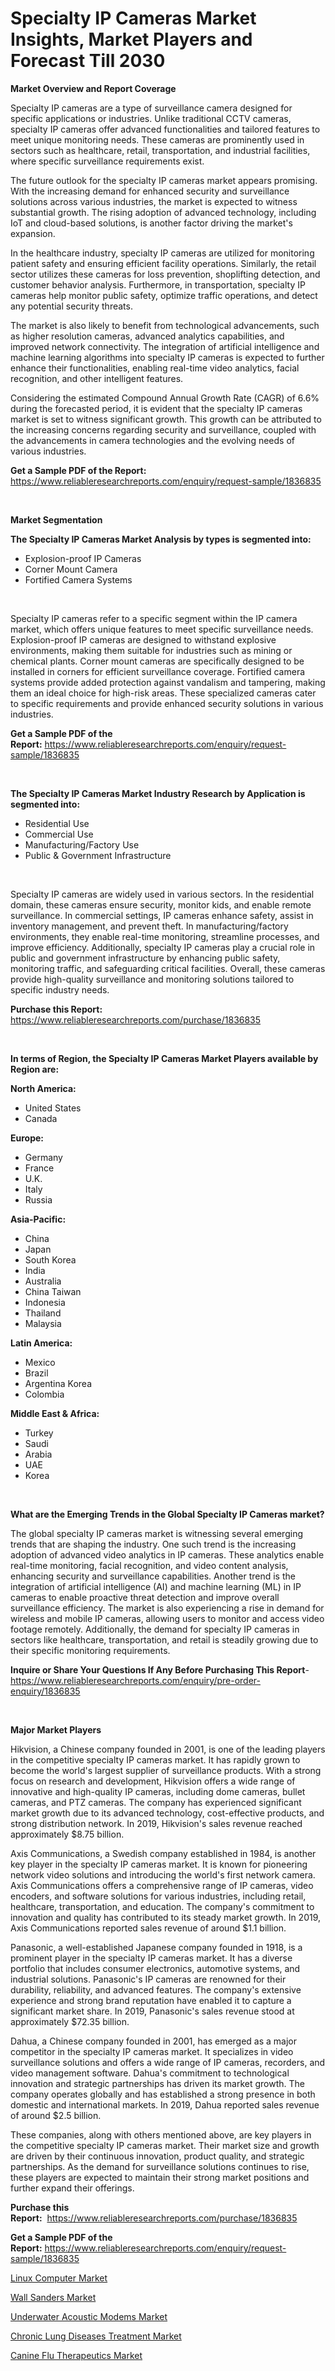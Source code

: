 <p><h1>Specialty IP Cameras Market Insights, Market Players and Forecast Till 2030</h1></p><p><strong>Market Overview and Report Coverage</strong></p>
<p><p>Specialty IP cameras are a type of surveillance camera designed for specific applications or industries. Unlike traditional CCTV cameras, specialty IP cameras offer advanced functionalities and tailored features to meet unique monitoring needs. These cameras are prominently used in sectors such as healthcare, retail, transportation, and industrial facilities, where specific surveillance requirements exist.</p><p>The future outlook for the specialty IP cameras market appears promising. With the increasing demand for enhanced security and surveillance solutions across various industries, the market is expected to witness substantial growth. The rising adoption of advanced technology, including IoT and cloud-based solutions, is another factor driving the market's expansion.</p><p>In the healthcare industry, specialty IP cameras are utilized for monitoring patient safety and ensuring efficient facility operations. Similarly, the retail sector utilizes these cameras for loss prevention, shoplifting detection, and customer behavior analysis. Furthermore, in transportation, specialty IP cameras help monitor public safety, optimize traffic operations, and detect any potential security threats.</p><p>The market is also likely to benefit from technological advancements, such as higher resolution cameras, advanced analytics capabilities, and improved network connectivity. The integration of artificial intelligence and machine learning algorithms into specialty IP cameras is expected to further enhance their functionalities, enabling real-time video analytics, facial recognition, and other intelligent features.</p><p>Considering the estimated Compound Annual Growth Rate (CAGR) of 6.6% during the forecasted period, it is evident that the specialty IP cameras market is set to witness significant growth. This growth can be attributed to the increasing concerns regarding security and surveillance, coupled with the advancements in camera technologies and the evolving needs of various industries.</p></p>
<p><strong>Get a Sample PDF of the Report:</strong> <a href="https://www.reliableresearchreports.com/enquiry/request-sample/1836835">https://www.reliableresearchreports.com/enquiry/request-sample/1836835</a></p>
<p>&nbsp;</p>
<p><strong>Market Segmentation</strong></p>
<p><strong>The Specialty IP Cameras Market Analysis by types is segmented into:</strong></p>
<p><ul><li>Explosion-proof IP Cameras</li><li>Corner Mount Camera</li><li>Fortified Camera Systems</li></ul></p>
<p>&nbsp;</p>
<p><p>Specialty IP cameras refer to a specific segment within the IP camera market, which offers unique features to meet specific surveillance needs. Explosion-proof IP cameras are designed to withstand explosive environments, making them suitable for industries such as mining or chemical plants. Corner mount cameras are specifically designed to be installed in corners for efficient surveillance coverage. Fortified camera systems provide added protection against vandalism and tampering, making them an ideal choice for high-risk areas. These specialized cameras cater to specific requirements and provide enhanced security solutions in various industries.</p></p>
<p><strong>Get a Sample PDF of the Report:</strong>&nbsp;<a href="https://www.reliableresearchreports.com/enquiry/request-sample/1836835">https://www.reliableresearchreports.com/enquiry/request-sample/1836835</a></p>
<p>&nbsp;</p>
<p><strong>The Specialty IP Cameras Market Industry Research by Application is segmented into:</strong></p>
<p><ul><li>Residential Use</li><li>Commercial Use</li><li>Manufacturing/Factory Use</li><li>Public & Government Infrastructure</li></ul></p>
<p>&nbsp;</p>
<p><p>Specialty IP cameras are widely used in various sectors. In the residential domain, these cameras ensure security, monitor kids, and enable remote surveillance. In commercial settings, IP cameras enhance safety, assist in inventory management, and prevent theft. In manufacturing/factory environments, they enable real-time monitoring, streamline processes, and improve efficiency. Additionally, specialty IP cameras play a crucial role in public and government infrastructure by enhancing public safety, monitoring traffic, and safeguarding critical facilities. Overall, these cameras provide high-quality surveillance and monitoring solutions tailored to specific industry needs.</p></p>
<p><strong>Purchase this Report:</strong>&nbsp; <a href="https://www.reliableresearchreports.com/purchase/1836835">https://www.reliableresearchreports.com/purchase/1836835</a></p>
<p>&nbsp;</p>
<p><strong>In terms of Region, the Specialty IP Cameras Market Players available by Region are:</strong></p>
<p>
    <p> <strong> North America: </strong>
        <ul>
            <li>United States</li>
            <li>Canada</li>
        </ul>
        </p> 
    <p> <strong> Europe: </strong>
        <ul>
            <li>Germany</li>
            <li>France</li>
            <li>U.K.</li>
            <li>Italy</li>
            <li>Russia</li>
        </ul>
        </p> 
    <p> <strong> Asia-Pacific: </strong>
        <ul>
            <li>China</li>
            <li>Japan</li>
            <li>South Korea</li>
            <li>India</li>
            <li>Australia</li>
            <li>China Taiwan</li>
            <li>Indonesia</li>
            <li>Thailand</li>
            <li>Malaysia</li>
        </ul>
        </p> 
    <p> <strong> Latin America: </strong>
        <ul>
            <li>Mexico</li>
            <li>Brazil</li>
            <li>Argentina Korea</li>
            <li>Colombia</li>
        </ul>
        </p> 
    <p> <strong> Middle East & Africa: </strong>
        <ul>
            <li>Turkey</li>
            <li>Saudi</li>
            <li>Arabia</li>
            <li>UAE</li>
            <li>Korea</li>
        </ul>
    </p>
    </p>
<p>&nbsp;</p>
<p><strong>What are the Emerging Trends in the Global Specialty IP Cameras market?</strong></p>
<p><p>The global specialty IP cameras market is witnessing several emerging trends that are shaping the industry. One such trend is the increasing adoption of advanced video analytics in IP cameras. These analytics enable real-time monitoring, facial recognition, and video content analysis, enhancing security and surveillance capabilities. Another trend is the integration of artificial intelligence (AI) and machine learning (ML) in IP cameras to enable proactive threat detection and improve overall surveillance efficiency. The market is also experiencing a rise in demand for wireless and mobile IP cameras, allowing users to monitor and access video footage remotely. Additionally, the demand for specialty IP cameras in sectors like healthcare, transportation, and retail is steadily growing due to their specific monitoring requirements.</p></p>
<p><strong>Inquire or Share Your Questions If Any Before Purchasing This Report</strong>- <a href="https://www.reliableresearchreports.com/enquiry/pre-order-enquiry/1836835">https://www.reliableresearchreports.com/enquiry/pre-order-enquiry/1836835</a></p>
<p>&nbsp;</p>
<p><strong>Major Market Players</strong></p>
<p><p>Hikvision, a Chinese company founded in 2001, is one of the leading players in the competitive specialty IP cameras market. It has rapidly grown to become the world's largest supplier of surveillance products. With a strong focus on research and development, Hikvision offers a wide range of innovative and high-quality IP cameras, including dome cameras, bullet cameras, and PTZ cameras. The company has experienced significant market growth due to its advanced technology, cost-effective products, and strong distribution network. In 2019, Hikvision's sales revenue reached approximately $8.75 billion.</p><p>Axis Communications, a Swedish company established in 1984, is another key player in the specialty IP cameras market. It is known for pioneering network video solutions and introducing the world's first network camera. Axis Communications offers a comprehensive range of IP cameras, video encoders, and software solutions for various industries, including retail, healthcare, transportation, and education. The company's commitment to innovation and quality has contributed to its steady market growth. In 2019, Axis Communications reported sales revenue of around $1.1 billion.</p><p>Panasonic, a well-established Japanese company founded in 1918, is a prominent player in the specialty IP cameras market. It has a diverse portfolio that includes consumer electronics, automotive systems, and industrial solutions. Panasonic's IP cameras are renowned for their durability, reliability, and advanced features. The company's extensive experience and strong brand reputation have enabled it to capture a significant market share. In 2019, Panasonic's sales revenue stood at approximately $72.35 billion.</p><p>Dahua, a Chinese company founded in 2001, has emerged as a major competitor in the specialty IP cameras market. It specializes in video surveillance solutions and offers a wide range of IP cameras, recorders, and video management software. Dahua's commitment to technological innovation and strategic partnerships has driven its market growth. The company operates globally and has established a strong presence in both domestic and international markets. In 2019, Dahua reported sales revenue of around $2.5 billion.</p><p>These companies, along with others mentioned above, are key players in the competitive specialty IP cameras market. Their market size and growth are driven by their continuous innovation, product quality, and strategic partnerships. As the demand for surveillance solutions continues to rise, these players are expected to maintain their strong market positions and further expand their offerings.</p></p>
<p><strong>Purchase this Report:</strong>&nbsp;&nbsp;<a href="https://www.reliableresearchreports.com/purchase/1836835">https://www.reliableresearchreports.com/purchase/1836835</a></p>
<p></p>
<p><strong>Get a Sample PDF of the Report:</strong>&nbsp;<a href="https://www.reliableresearchreports.com/enquiry/request-sample/1836835">https://www.reliableresearchreports.com/enquiry/request-sample/1836835</a></p>
<p><p><a href="https://medium.com/@eloisadavis6326/linux-computer-market-insights-into-market-cagr-market-trends-and-growth-strategies-8b6fa9ebe418">Linux Computer Market</a></p><p><a href="https://www.linkedin.com/pulse/wall-sanders-market-share-amp-new-trends-analysis-report/">Wall Sanders Market</a></p><p><a href="https://www.linkedin.com/pulse/underwater-acoustic-modems-market-size-2023-2030-global/">Underwater Acoustic Modems Market</a></p><p><a href="https://github.com/WillieWoodard/Market-Research-Report-List-1/blob/main/chronic-lung-diseases-treatment-market.md">Chronic Lung Diseases Treatment Market</a></p><p><a href="https://github.com/PeterParrish5/Market-Research-Report-List-1/blob/main/canine-flu-therapeutics-market.md">Canine Flu Therapeutics Market</a></p></p>